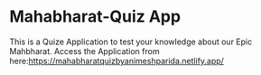 # Mahabharat-Quiz App
 This is a Quize Application to test your knowledge about our Epic Mahbharat.
 Access the Application from here:https://mahabharatquizbyanimeshparida.netlify.app/
